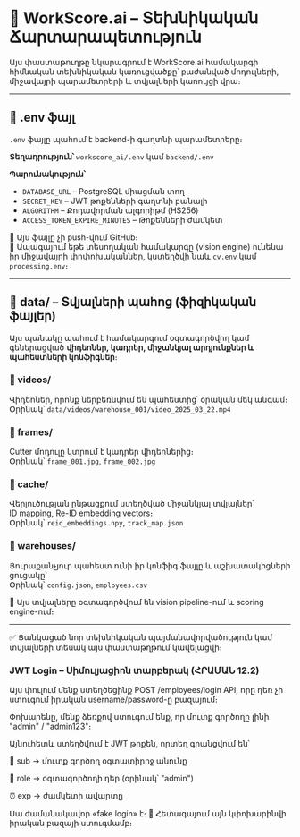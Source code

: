 # 📘 WorkScore.ai – Տեխնիկական Ճարտարապետություն

Այս փաստաթուղթը նկարագրում է WorkScore.ai համակարգի հիմնական տեխնիկական կառուցվածքը՝ բաժանված մոդուլների, միջավայրի պարամետրերի և տվյալների կառույցի վրա։

---

## 📁 .env ֆայլ

`.env` ֆայլը պահում է backend-ի գաղտնի պարամետրերը։

**Տեղադրություն՝** `workscore_ai/.env` կամ `backend/.env`

**Պարունակություն՝**
- `DATABASE_URL` – PostgreSQL միացման տող
- `SECRET_KEY` – JWT թոքենների գաղտնի բանալի
- `ALGORITHM` – Քոդավորման ալգորիթմ (HS256)
- `ACCESS_TOKEN_EXPIRE_MINUTES` – Թոքենների ժամկետ

📌 Այս ֆայլը չի push-վում GitHub։  
📌 Ապագայում եթե տեսողական համակարգը (vision engine) ունենա իր միջավայրի փոփոխականներ, կստեղծվի նաև `cv.env` կամ `processing.env`։

---

## 📁 data/ – Տվյալների պահոց (ֆիզիկական ֆայլեր)

Այս պանակը պահում է համակարգում օգտագործվող կամ գեներացված **վիդեոներ, կադրեր, միջանկյալ արդյունքներ և պահեստների կոնֆիգներ**։




### 🔹 videos/
Վիդեոներ, որոնք ներբեռնվում են պահեստից՝ օրական մեկ անգամ։  
Օրինակ՝ `data/videos/warehouse_001/video_2025_03_22.mp4`

### 🔹 frames/
Cutter մոդուլը կտրում է կադրեր վիդեոներից։  
Օրինակ՝ `frame_001.jpg`, `frame_002.jpg`

### 🔹 cache/
Վերլուծության ընթացքում ստեղծված միջանկյալ տվյալներ՝  
ID mapping, Re-ID embedding vectors։  
Օրինակ՝ `reid_embeddings.npy`, `track_map.json`

### 🔹 warehouses/
Յուրաքանչյուր պահեստ ունի իր կոնֆիգ ֆայլը և աշխատակիցների ցուցակը՝  
Օրինակ՝ `config.json`, `employees.csv`

📌 Այս տվյալները օգտագործվում են vision pipeline-ում և scoring engine-ում։

---

✅ Ցանկացած նոր տեխնիկական պայմանավորվածություն կամ տվյալների տեսակ այս փաստաթղթում կավելացվի։



### JWT Login – Սիմուլյացիոն տարբերակ (ՀՐԱՄԱՆ 12.2)
Այս փուլում մենք ստեղծեցինք POST /employees/login API,
որը դեռ չի ստուգում իրական username/password-ը բազայում։

Փոխարենը, մենք ձեռքով ստուգում ենք, որ մուտք գործողը լինի "admin" / "admin123"։

Այնուհետև ստեղծվում է JWT թոքեն, որտեղ գրանցվում են՝

👤 sub → մուտք գործող օգտատիրոջ անունը

🧩 role → օգտագործողի դեր (օրինակ՝ "admin")

⏰ exp → ժամկետի ավարտը

Սա ժամանակավոր «fake login» է։
🎯 Հետագայում այն կփոխարինվի իրական բազայի ստուգմամբ։
